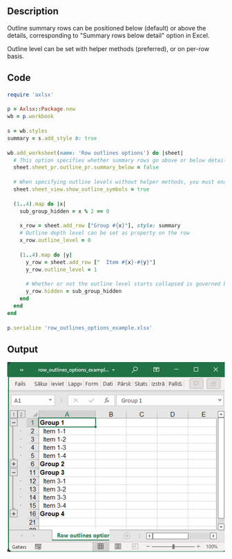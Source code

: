 ## Description

Outline summary rows can be positioned below (default) or above the details, corresponding to "Summary rows below detail" option in Excel.

Outline level can be set with helper methods (preferred), or on per-row basis.

## Code

```ruby
require 'axlsx'

p = Axlsx::Package.new
wb = p.workbook

s = wb.styles
summary = s.add_style b: true

wb.add_worksheet(name: 'Row outlines options') do |sheet|
  # This option specifies whether summary rows go above or below detail, worksheet-wide
  sheet.sheet_pr.outline_pr.summary_below = false

  # When specifying outline levels without helper methods, you must enable outline symbols manually.
  sheet.sheet_view.show_outline_symbols = true

  (1..4).map do |x|
    sub_group_hidden = x % 2 == 0

    x_row = sheet.add_row ["Group #{x}"], style: summary
    # Outline depth level can be set as property on the row
    x_row.outline_level = 0

    (1..4).map do |y|
      y_row = sheet.add_row ["  Item #{x}-#{y}"]
      y_row.outline_level = 1

      # Whether or not the outline level starts collapsed is governed by the `hidden` property on the row
      y_row.hidden = sub_group_hidden
    end
  end
end

p.serialize 'row_outlines_options_example.xlsx'
```

## Output

![Output](images/row_outlines_options_example_1.png "Output")
